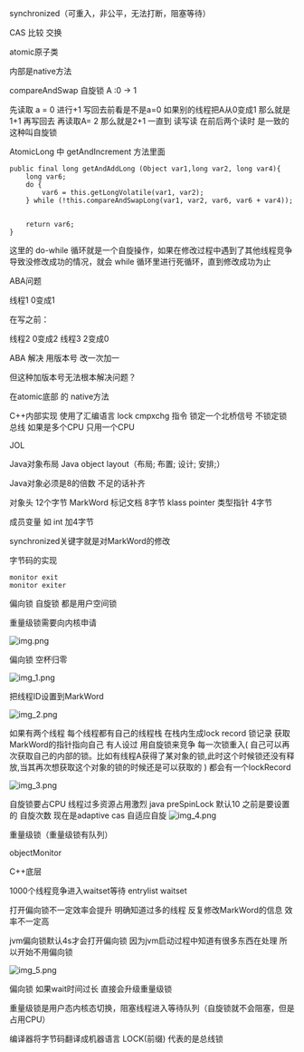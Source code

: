 synchronized（可重入，非公平，无法打断，阻塞等待）


CAS 比较 交换

atomic原子类

内部是native方法

compareAndSwap  自旋锁
A :0 -> 1

先读取 a = 0  进行+1 写回去前看是不是a=0 如果别的线程把A从0变成1 那么就是1+1 
再写回去 再读取A= 2 那么就是2+1
一直到  读写读 在前后两个读时 是一致的
这种叫自旋锁

AtomicLong  中  getAndIncrement 方法里面
```
public final long getAndAddLong (Object var1,long var2, long var4){
    long var6;
    do {
        var6 = this.getLongVolatile(var1, var2);
    } while (!this.compareAndSwapLong(var1, var2, var6, var6 + var4));
 
 
    return var6;
}
```
这里的 do-while 循环就是一个自旋操作，如果在修改过程中遇到了其他线程竞争导致没修改成功的情况，就会 while 循环里进行死循环，直到修改成功为止



ABA问题

线程1  0变成1

在写之前：

线程2  0变成2
线程3  2变成0

ABA 解决 用版本号 改一次加一

但这种加版本号无法根本解决问题？

在atomic底部 的 native方法 

C++内部实现 使用了汇编语言 lock cmpxchg 指令
锁定一个北桥信号 不锁定锁总线
如果是多个CPU 只用一个CPU

JOL 

Java对象布局 Java object layout（布局; 布置; 设计; 安排;）

Java对象必须是8的倍数 不足的话补齐

对象头 12个字节   MarkWord 标记文档 8字节  klass pointer 类型指针 4字节

成员变量 如 int 加4字节

synchronized关键字就是对MarkWord的修改

字节码的实现

    monitor exit
    monitor exiter

偏向锁 自旋锁 都是用户空间锁

重量级锁需要向内核申请

![img.png](../JVM/img/img.png)

偏向锁 空杯归零

![img_1.png](../JVM/img/img_1.png)

把线程ID设置到MarkWord

![img_2.png](../JVM/img/img_2.png)

如果有两个线程  每个线程都有自己的线程栈
在栈内生成lock record 锁记录
获取MarkWord的指针指向自己 有人设过 用自旋锁来竞争
每一次锁重入(
自己可以再次获取自己的内部的锁。比如有线程A获得了某对象的锁,此时这个时候锁还没有释放,当其再次想获取这个对象的锁的时候还是可以获取的
) 都会有一个lockRecord

![img_3.png](../JVM/img/img_3.png)

自旋锁要占CPU 线程过多资源占用激烈
java preSpinLock 默认10 之前是要设置的 自旋次数
现在是adaptive cas 自适应自旋
![img_4.png](../JVM/img/img_4.png)


重量级锁（重量级锁有队列）

objectMonitor

C++底层

1000个线程竞争进入waitset等待
entrylist waitset

打开偏向锁不一定效率会提升
明确知道过多的线程 反复修改MarkWord的信息 效率不一定高

jvm偏向锁默认4s才会打开偏向锁
因为jvm启动过程中知道有很多东西在处理 所以开始不用偏向锁

![img_5.png](../JVM/img/img_5.png)

偏向锁 如果wait时间过长 直接会升级重量级锁

重量级锁是用户态内核态切换，阻塞线程进入等待队列（自旋锁就不会阻塞，但是占用CPU）

编译器将字节码翻译成机器语言 LOCK(前缀) 代表的是总线锁